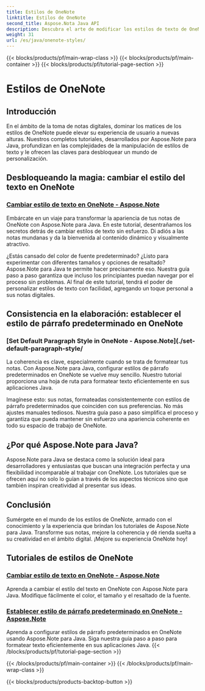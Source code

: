 ```yaml
---
title: Estilos de OneNote
linktitle: Estilos de OneNote
second_title: Aspose.Nota Java API
description: Descubra el arte de modificar los estilos de texto de OneNote utilizando Aspose.Note para Java. Aprenda a cambiar el color, el tamaño y el resaltado de la fuente en nuestros tutoriales paso a paso.
weight: 31
url: /es/java/onenote-styles/
---
```


{{< blocks/products/pf/main-wrap-class >}}
{{< blocks/products/pf/main-container >}}
{{< blocks/products/pf/tutorial-page-section >}}

# Estilos de OneNote


## Introducción

En el ámbito de la toma de notas digitales, dominar los matices de los estilos de OneNote puede elevar su experiencia de usuario a nuevas alturas. Nuestros completos tutoriales, desarrollados por Aspose.Note para Java, profundizan en las complejidades de la manipulación de estilos de texto y le ofrecen las claves para desbloquear un mundo de personalización.

## Desbloqueando la magia: cambiar el estilo del texto en OneNote
### [Cambiar estilo de texto en OneNote - Aspose.Note](./change-text-style/)

Embárcate en un viaje para transformar la apariencia de tus notas de OneNote con Aspose.Note para Java. En este tutorial, desentrañamos los secretos detrás de cambiar estilos de texto sin esfuerzo. Di adiós a las notas mundanas y da la bienvenida al contenido dinámico y visualmente atractivo.

¿Estás cansado del color de fuente predeterminado? ¿Listo para experimentar con diferentes tamaños y opciones de resaltado? Aspose.Note para Java te permite hacer precisamente eso. Nuestra guía paso a paso garantiza que incluso los principiantes puedan navegar por el proceso sin problemas. Al final de este tutorial, tendrá el poder de personalizar estilos de texto con facilidad, agregando un toque personal a sus notas digitales.

## Consistencia en la elaboración: establecer el estilo de párrafo predeterminado en OneNote
### [Set Default Paragraph Style in OneNote - Aspose.Note](./set-default-paragraph-style/

La coherencia es clave, especialmente cuando se trata de formatear tus notas. Con Aspose.Note para Java, configurar estilos de párrafo predeterminados en OneNote se vuelve muy sencillo. Nuestro tutorial proporciona una hoja de ruta para formatear texto eficientemente en sus aplicaciones Java.

Imagínese esto: sus notas, formateadas consistentemente con estilos de párrafo predeterminados que coinciden con sus preferencias. No más ajustes manuales tediosos. Nuestra guía paso a paso simplifica el proceso y garantiza que pueda mantener sin esfuerzo una apariencia coherente en todo su espacio de trabajo de OneNote.

## ¿Por qué Aspose.Note para Java?
Aspose.Note para Java se destaca como la solución ideal para desarrolladores y entusiastas que buscan una integración perfecta y una flexibilidad incomparable al trabajar con OneNote. Los tutoriales que se ofrecen aquí no solo lo guían a través de los aspectos técnicos sino que también inspiran creatividad al presentar sus ideas.

## Conclusión
Sumérgete en el mundo de los estilos de OneNote, armado con el conocimiento y la experiencia que brindan los tutoriales de Aspose.Note para Java. Transforme sus notas, mejore la coherencia y dé rienda suelta a su creatividad en el ámbito digital. ¡Mejore su experiencia OneNote hoy!
## Tutoriales de estilos de OneNote
### [Cambiar estilo de texto en OneNote - Aspose.Note](./change-text-style/)
Aprenda a cambiar el estilo del texto en OneNote con Aspose.Note para Java. Modifique fácilmente el color, el tamaño y el resaltado de la fuente.
### [Establecer estilo de párrafo predeterminado en OneNote - Aspose.Note](./set-default-paragraph-style/)
Aprenda a configurar estilos de párrafo predeterminados en OneNote usando Aspose.Note para Java. Siga nuestra guía paso a paso para formatear texto eficientemente en sus aplicaciones Java.
{{< /blocks/products/pf/tutorial-page-section >}}

{{< /blocks/products/pf/main-container >}}
{{< /blocks/products/pf/main-wrap-class >}}

{{< blocks/products/products-backtop-button >}}
